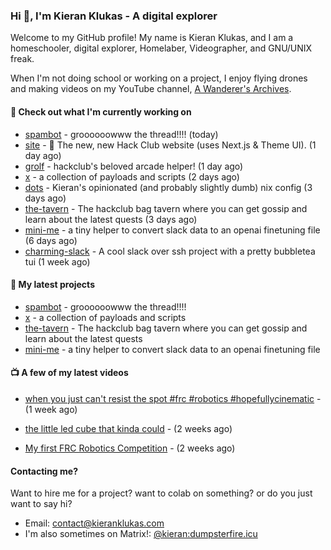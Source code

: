 ### Hi 👋, I'm Kieran Klukas - A digital explorer 

Welcome to my GitHub profile! My name is Kieran Klukas, and I am a homeschooler, digital explorer, Homelaber, Videographer, and GNU/UNIX freak.

When I'm not doing school or working on a project, I enjoy flying drones and making videos on my YouTube channel, [A Wanderer's Archives](https://youtube.com/@wanderer.archives).

#### 👷 Check out what I'm currently working on

- [spambot](https://github.com/kcoderhtml/spambot) - groooooowww the thread!!!! (today)
- [site](https://github.com/hackclub/site) - 🌈 The new, new Hack Club website (uses Next.js & Theme UI). (1 day ago)
- [grolf](https://github.com/kcoderhtml/grolf) - hackclub's beloved arcade helper! (1 day ago)
- [x](https://github.com/kcoderhtml/x) - a collection of payloads and scripts (2 days ago)
- [dots](https://github.com/kcoderhtml/dots) - Kieran's opinionated (and probably slightly dumb) nix config (3 days ago)
- [the-tavern](https://github.com/kcoderhtml/the-tavern) - The hackclub bag tavern where you can get gossip and learn about the latest quests (3 days ago)
- [mini-me](https://github.com/kcoderhtml/mini-me) - a tiny helper to convert slack data to an openai finetuning file (6 days ago)
- [charming-slack](https://github.com/kcoderhtml/charming-slack) - A cool slack over ssh project with a pretty bubbletea tui (1 week ago)

#### 🌱 My latest projects

- [spambot](https://github.com/kcoderhtml/spambot) - groooooowww the thread!!!!
- [x](https://github.com/kcoderhtml/x) - a collection of payloads and scripts
- [the-tavern](https://github.com/kcoderhtml/the-tavern) - The hackclub bag tavern where you can get gossip and learn about the latest quests
- [mini-me](https://github.com/kcoderhtml/mini-me) - a tiny helper to convert slack data to an openai finetuning file

#### 📺 A few of my latest videos

- [when you just can't resist the spot #frc #robotics #hopefullycinematic](https://www.youtube.com/watch?v=Y7SZ_TDleGM) - (1 week ago)

- [the little led cube that kinda could](https://www.youtube.com/watch?v=um7v7Y04vGw) - (2 weeks ago)

- [My first FRC Robotics Competition](https://www.youtube.com/watch?v=w_o2-eqkbCk) - (2 weeks ago)



#### Contacting me?

Want to hire me for a project? want to colab on something? or do you just want to say hi?

- Email: [contact@kieranklukas.com](mailto:contact@kieranklukas.com)
- I'm also sometimes on Matrix!: [@kieran:dumpsterfire.icu](https://matrix.to/#/@kieran.matrix.dumpsterfire.icu)
